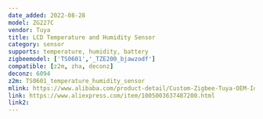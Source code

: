 ```yaml
---
date_added: 2022-08-28
model: ZG227C
vendor: Tuya
title: LCD Temperature and Humidity Sensor
category: sensor
supports: temperature, humidity, battery
zigbeemodel: ['TS0601','_TZE200_bjawzodf']
compatible: [z2m, zha, deconz]
deconz: 6094
z2m: TS0601_temperature_humidity_sensor
mlink: https://www.alibaba.com/product-detail/Custom-Zigbee-Tuya-OEM-Iot-Multifuncion_1600238710992.html
link: https://www.aliexpress.com/item/1005003637487200.html
link2: 
---
```

